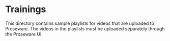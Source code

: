 # Trainings

This directory contains sample playlists for videos that are uploaded to Proseware. The videos in the playlists must be uploaded separately through the Proseware UI.
